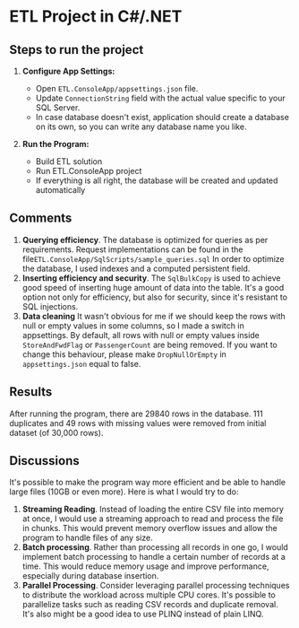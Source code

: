 # ETL Project in C#/.NET

## Steps to run the project

1. **Configure App Settings:**
    - Open `ETL.ConsoleApp/appsettings.json` file.
    - Update `ConnectionString` field with the actual value specific to your SQL Server. 
    - In case database doesn't exist, application should create a database on its own, so you can write any database name you like.

2. **Run the Program:**
    - Build ETL solution
    - Run ETL.ConsoleApp project
    - If everything is all right, the database will be created and updated automatically

## Comments
1. **Querying efficiency**. 
The database is optimized for queries as per requirements. Request implementations can be found in the file`ETL.ConsoleApp/SqlScripts/sample_queries.sql`
In order to optimize the database, I used indexes and a computed persistent field.
2. **Inserting efficiency and security**. 
The `SqlBulkCopy` is used to achieve good speed of inserting huge amount of data into the table.
It's a good option not only for efficiency, but also for security, since it's resistant to SQL injections.
3. **Data cleaning**
It wasn't obvious for me if we should keep the rows with null or empty values in some columns, so I made a switch in appsettings.
By default, all rows with null or empty values inside `StoreAndFwdFlag` or `PassengerCount` are being removed.
If you want to change this behaviour, please make `DropNullOrEmpty` in `appsettings.json` equal to false.

## Results
After running the program, there are 29840 rows in the database. 
111 duplicates and 49 rows with missing values were removed from initial dataset (of 30,000 rows).

## Discussions
It's possible to make the program way more efficient and be able to handle large files (10GB or even more). 
Here is what I would try to do:
1. **Streaming Reading**. 
Instead of loading the entire CSV file into memory at once, I would use a streaming approach to read and process the file in chunks. 
This would prevent memory overflow issues and allow the program to handle files of any size.
2. **Batch processing**.
Rather than processing all records in one go, I would implement batch processing to handle a certain number of records at a time. 
This would reduce memory usage and improve performance, especially during database insertion.
3. **Parallel Processing**.
Consider leveraging parallel processing techniques to distribute the workload across multiple CPU cores. 
It's possible to parallelize tasks such as reading CSV records and duplicate removal. 
It's also might be a good idea to use PLINQ instead of plain LINQ.